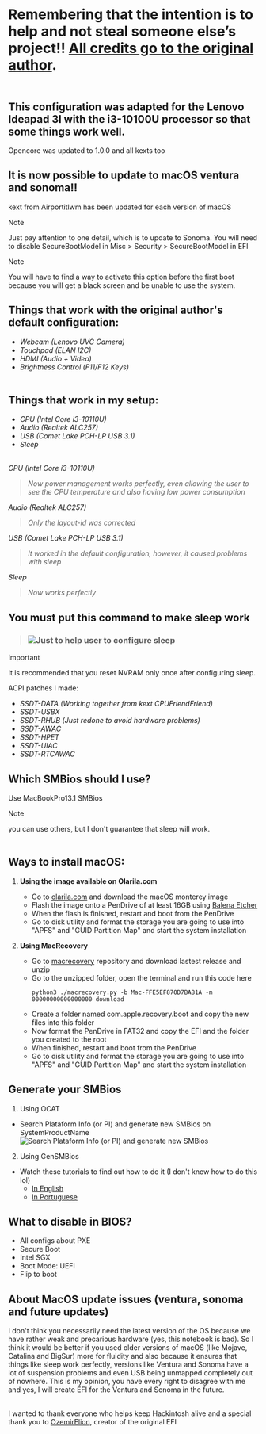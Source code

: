# **Remembering that the intention is to help and not steal someone else’s project!! [All credits go to the original author](https://www.olarila.com/topic/19326-efi-lenovo-ideapad-3i-15iml05-82bs0001br/).**

## <br/>This configuration was adapted for the Lenovo Ideapad 3I with the i3-10100U processor so that some things work well.<br>
Opencore was updated to 1.0.0 and all kexts too

## It is now possible to update to macOS ventura and sonoma!!
kext from Airportitlwm has been updated for each version of macOS

> [!NOTE]
> Just pay attention to one detail, which is to update to Sonoma. You will need to disable SecureBootModel in Misc >     Security > SecureBootModel in EFI

> [!NOTE]
> You will have to find a way to activate this option before the first boot because you will get a black screen and be unable to use the system.

## **Things that work with the original author's default configuration:**

  - *Webcam (Lenovo UVC Camera)*
  - *Touchpad (ELAN I2C)*
  - *HDMI (Audio + Video)*
  - *Brightness Control (F11/F12 Keys)*
<br/><br/>

## **Things that work in my setup:**

  - *CPU (Intel Core i3-10110U)*
  - *Audio (Realtek ALC257)*
  - *USB (Comet Lake PCH-LP USB 3.1)*
  - *Sleep*
<br><br/>
 
*CPU (Intel Core i3-10110U)*
> *Now power management works perfectly, even allowing the user to see the CPU temperature and also having low power consumption*

*Audio (Realtek ALC257)*
> *Only the layout-id was corrected*

*USB (Comet Lake PCH-LP USB 3.1)*
> *It worked in the default configuration, however, it caused problems with sleep*

*Sleep*
> *Now works perfectly*

## You must put this command to make sleep work
> ### ![Just to help user to configure sleep](https://github.com/Ats0c/Hackintosh-Config-Lenovo-IdeaPad-3I_10110U/blob/main/Sleep_config.png)

> [!IMPORTANT]
> It is recommended that you reset NVRAM only once after configuring sleep.

ACPI patches I made:
 - *SSDT-DATA (Working together from kext CPUFriendFriend)*
 - *SSDT-USBX*
 - *SSDT-RHUB (Just redone to avoid hardware problems)*
 - *SSDT-AWAC*
 - *SSDT-HPET*
 - *SSDT-UIAC*
 - *SSDT-RTCAWAC*

## Which SMBios should I use?
Use MacBookPro13.1 SMBios
> [!NOTE]
> you can use others, but I don't guarantee that sleep will work.
<br><br/>

## Ways to install macOS:
1. **Using the image available on Olarila.com**
   - Go to [olarila.com](https://www.olarila.com/topic/6278-olarila-vanilla-images-macos-installer/) and download the macOS monterey image
   - Flash the image onto a PenDrive of at least 16GB using [Balena Etcher](https://etcher.balena.io/)
   - When the flash is finished, restart and boot from the PenDrive
   - Go to disk utility and format the storage you are going to use into "APFS" and "GUID Partition Map" and start the system installation
  
2. **Using MacRecovery**
   - Go to [macrecovery](https://github.com/luchina-gabriel/macrecovery) repository and download lastest release and unzip
   - Go to the unzipped folder, open the terminal and run this code here
     ```
     python3 ./macrecovery.py -b Mac-FFE5EF870D7BA81A -m 00000000000000000 download
     ```
   - Create a folder named com.apple.recovery.boot and copy the new files into this folder
   - Now format the PenDrive in FAT32 and copy the EFI and the folder you created to the root
   - When finished, restart and boot from the PenDrive
   - Go to disk utility and format the storage you are going to use into "APFS" and "GUID Partition Map" and start the system installation
  
## Generate your SMBios
1. Using OCAT
  - Search Plataform Info (or PI) and generate new SMBios on SystemProductName![Search Plataform Info (or PI) and generate new SMBios](https://github.com/Ats0c/Hackintosh-Config-Lenovo-IdeaPad-3I_10110U/blob/main/SMBios.png)
2. Using GenSMBios
  - Watch these tutorials to find out how to do it (I don't know how to do this lol)
    - [In English](https://www.youtube.com/watch?v=dovJUlKgS5E)
    - [In Portuguese](https://www.youtube.com/watch?v=YT8nFStOPW0)

## What to disable in BIOS?
- All configs about PXE
- Secure Boot
- Intel SGX
- Boot Mode: UEFI
- Flip to boot

## About MacOS update issues (ventura, sonoma and future updates)
I don't think you necessarily need the latest version of the OS because we have rather weak and precarious hardware (yes, this notebook is bad). So I think it would be better if you used older versions of macOS (like Mojave, Catalina and BigSur) more for fluidity and also because it ensures that things like sleep work perfectly, versions like Ventura and Sonoma have a lot of suspension problems and even USB being unmapped completely out of nowhere. This is my opinion, you have every right to disagree with me and yes, I will create EFI for the Ventura and Sonoma in the future.

<br>I wanted to thank everyone who helps keep Hackintosh alive and a special thank you to [OzemirElion](https://www.olarila.com/profile/67412-ozemirelion/), creator of the original EFI<br/>
